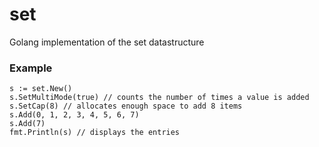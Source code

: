 # set

Golang implementation of the set datastructure

### Example

	s := set.New()
	s.SetMultiMode(true) // counts the number of times a value is added
	s.SetCap(8) // allocates enough space to add 8 items
	s.Add(0, 1, 2, 3, 4, 5, 6, 7)
	s.Add(7)
	fmt.Println(s) // displays the entries
